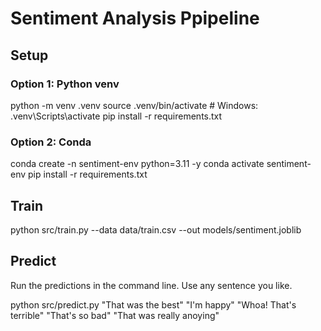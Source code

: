 # Sentiment Analysis Ppipeline

## Setup

### Option 1: Python venv
python -m venv .venv
source .venv/bin/activate  # Windows: .venv\Scripts\activate
pip install -r requirements.txt

### Option 2: Conda
conda create -n sentiment-env python=3.11 -y
conda activate sentiment-env
pip install -r requirements.txt

## Train
python src/train.py --data data/train.csv --out models/sentiment.joblib

## Predict

Run the predictions in the command line. Use any sentence you like.

python src/predict.py "That was the best" "I'm happy" "Whoa! That's terrible" "That's so bad" "That was really anoying"

